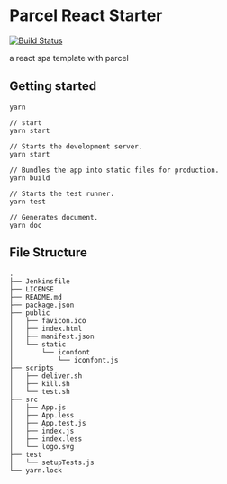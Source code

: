 # Parcel React Starter
[![Build Status](https://travis-ci.org/ThaddeusJiang/parcel-react-starter.svg?branch=master)](https://travis-ci.org/ThaddeusJiang/parcel-react-starter)

a react spa template with parcel

## Getting started
```
yarn

// start
yarn start
```

```
// Starts the development server.
yarn start

// Bundles the app into static files for production.
yarn build

// Starts the test runner.
yarn test

// Generates document.
yarn doc
```

## File Structure 
```
.
├── Jenkinsfile
├── LICENSE
├── README.md
├── package.json
├── public
│   ├── favicon.ico
│   ├── index.html
│   ├── manifest.json
│   └── static
│       └── iconfont
│           └── iconfont.js
├── scripts
│   ├── deliver.sh
│   ├── kill.sh
│   └── test.sh
├── src
│   ├── App.js
│   ├── App.less
│   ├── App.test.js
│   ├── index.js
│   ├── index.less
│   └── logo.svg
├── test
│   └── setupTests.js
└── yarn.lock
```

